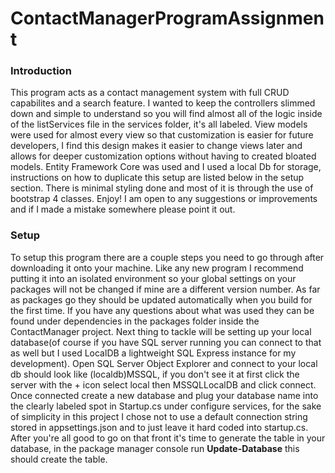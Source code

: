 # ContactManagerProgramAssignment

<h3>Introduction</h3>

This program acts as a contact management system with full CRUD capabilites and a search feature.  I wanted to keep the controllers slimmed down and simple to understand so you will find almost all of the logic inside of the listServices file in the services folder, it's all labeled.  View models were used for almost every view so that customization is easier for future developers, I find this design makes it easier to change views later and allows for deeper customization options without having to created bloated models.  Entity Framework Core was used and I used a local Db for storage, instructions on how to duplicate this setup are listed below in the setup section.  There is minimal styling done and most of it is through the use of bootstrap 4 classes.  Enjoy! I am open to any suggestions or improvements and if I made a mistake somewhere please point it out.

<h3>Setup</h3>

To setup this program there are a couple steps you need to go through after downloading it onto your machine.  Like any new program I recommend putting it into an isolated environment so your global settings on your packages will not be changed if mine are a different version number.  As far as packages go they should be updated automatically when you build for the first time.  If you have any questions about what was used they can be found under dependencies in the packages folder inside the ContactManager project.  Next thing to tackle will be setting up your local database(of course if you have SQL server running you can connect to that as well but I used LocalDB a lightweight SQL Express instance for my development).  Open SQL Server Object Explorer and connect to your local db should look like (localdb)MSSQL, if you don't see it at first click the server with the + icon select local then MSSQLLocalDB and click connect.  Once connected create a new database and plug your database name into the clearly labeled spot in Startup.cs under configure services, for the sake of simplicity in this project I chose not to use a default connection string stored in appsettings.json and to just leave it hard coded into startup.cs.  After you're all good to go on that front it's time to generate the table in your database, in the package manager console run **Update-Database** this should create the table.    
  
